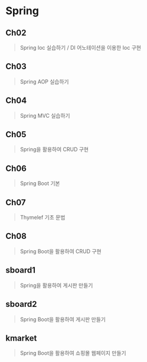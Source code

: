 # Spring

## Ch02
> Spring Ioc 실습하기 / DI 어노테이션을 이용한 Ioc 구현

## Ch03
> Spring AOP 실습하기

## Ch04
> Spring MVC 실습하기

## Ch05
> Spring을 활용하여 CRUD 구현

## Ch06
> Spring Boot 기본

## Ch07
> Thymelef 기초 문법

## Ch08
> Spring Boot을 활용하여 CRUD 구현 

## sboard1
> Spring을 활용하여 게시판 만들기

## sboard2
> Spring Boot을 활용하여 게시판 만들기

## kmarket
> Spring Boot을 활용하여 쇼핑몰 웹페이지 만들기

